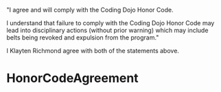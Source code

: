 "I agree and will comply with the Coding Dojo Honor Code.

I understand that failure to comply with the Coding Dojo Honor Code may lead into disciplinary actions (without prior warning) which may include belts being revoked and expulsion from the program."

I Klayten Richmond agree with both of the statements above.
# HonorCodeAgreement
